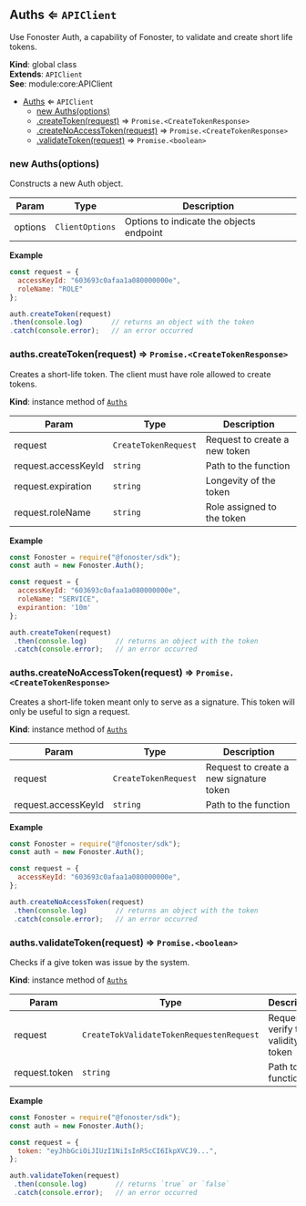 <a name="Auths"></a>

## Auths ⇐ <code>APIClient</code>
Use Fonoster Auth, a capability of Fonoster, to validate and create short life tokens.

**Kind**: global class  
**Extends**: <code>APIClient</code>  
**See**: module:core:APIClient  

* [Auths](#Auths) ⇐ <code>APIClient</code>
    * [new Auths(options)](#new_Auths_new)
    * [.createToken(request)](#Auths+createToken) ⇒ <code>Promise.&lt;CreateTokenResponse&gt;</code>
    * [.createNoAccessToken(request)](#Auths+createNoAccessToken) ⇒ <code>Promise.&lt;CreateTokenResponse&gt;</code>
    * [.validateToken(request)](#Auths+validateToken) ⇒ <code>Promise.&lt;boolean&gt;</code>

<a name="new_Auths_new"></a>

### new Auths(options)
Constructs a new Auth object.


| Param | Type | Description |
| --- | --- | --- |
| options | <code>ClientOptions</code> | Options to indicate the objects endpoint |

**Example**  
```js
const request = {
  accessKeyId: "603693c0afaa1a080000000e",
  roleName: "ROLE"
};

auth.createToken(request)
.then(console.log)       // returns an object with the token
.catch(console.error);   // an error occurred
```
<a name="Auths+createToken"></a>

### auths.createToken(request) ⇒ <code>Promise.&lt;CreateTokenResponse&gt;</code>
Creates a short-life token. The client must have role allowed to create
tokens.

**Kind**: instance method of [<code>Auths</code>](#Auths)  

| Param | Type | Description |
| --- | --- | --- |
| request | <code>CreateTokenRequest</code> | Request to create a new token |
| request.accessKeyId | <code>string</code> | Path to the function |
| request.expiration | <code>string</code> | Longevity of the token |
| request.roleName | <code>string</code> | Role assigned to the token |

**Example**  
```js
const Fonoster = require("@fonoster/sdk");
const auth = new Fonoster.Auth();

const request = {
  accessKeyId: "603693c0afaa1a080000000e",
  roleName: "SERVICE",
  expirantion: '10m'
};

auth.createToken(request)
 .then(console.log)       // returns an object with the token
 .catch(console.error);   // an error occurred
```
<a name="Auths+createNoAccessToken"></a>

### auths.createNoAccessToken(request) ⇒ <code>Promise.&lt;CreateTokenResponse&gt;</code>
Creates a short-life token meant only to serve as a signature. This token will
only be useful to sign a request.

**Kind**: instance method of [<code>Auths</code>](#Auths)  

| Param | Type | Description |
| --- | --- | --- |
| request | <code>CreateTokenRequest</code> | Request to create a new signature token |
| request.accessKeyId | <code>string</code> | Path to the function |

**Example**  
```js
const Fonoster = require("@fonoster/sdk");
const auth = new Fonoster.Auth();

const request = {
  accessKeyId: "603693c0afaa1a080000000e",
};

auth.createNoAccessToken(request)
 .then(console.log)       // returns an object with the token
 .catch(console.error);   // an error occurred
```
<a name="Auths+validateToken"></a>

### auths.validateToken(request) ⇒ <code>Promise.&lt;boolean&gt;</code>
Checks if a give token was issue by the system.

**Kind**: instance method of [<code>Auths</code>](#Auths)  

| Param | Type | Description |
| --- | --- | --- |
| request | <code>CreateTokValidateTokenRequestenRequest</code> | Request to verify the validity of a token |
| request.token | <code>string</code> | Path to the function. |

**Example**  
```js
const Fonoster = require("@fonoster/sdk");
const auth = new Fonoster.Auth();

const request = {
  token: "eyJhbGciOiJIUzI1NiIsInR5cCI6IkpXVCJ9...",
};

auth.validateToken(request)
 .then(console.log)       // returns `true` or `false`
 .catch(console.error);   // an error occurred
```
